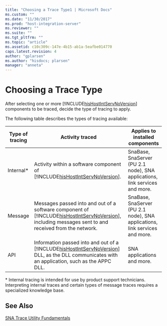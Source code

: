 ```yaml
---
title: "Choosing a Trace Type1 | Microsoft Docs"
ms.custom: ""
ms.date: "11/30/2017"
ms.prod: "host-integration-server"
ms.reviewer: ""
ms.suite: ""
ms.tgt_pltfrm: ""
ms.topic: "article"
ms.assetid: c10c309c-147e-4b15-ab1a-5eafbe014770
caps.latest.revision: 4
author: "gplarsen"
ms.author: "hisdocs; plarsen"
manager: "anneta"
---
```

# Choosing a Trace Type
After selecting one or more [!INCLUDE[hisHostIntServNoVersion](../includes/hishostintservnoversion-md.md)] components to be traced, decide the type of tracing to apply.  
  
 The following table describes the types of tracing available:  
  
|Type of tracing|Activity traced|Applies to installed components|  
|---------------------|---------------------|-------------------------------------|  
|Internal*|Activity within a software component of [!INCLUDE[hisHostIntServNoVersion](../includes/hishostintservnoversion-md.md)].|SnaBase, SnaServer (PU 2.1 node), SNA applications, link services and more.|  
|Message|Messages passed into and out of a software component of [!INCLUDE[hisHostIntServNoVersion](../includes/hishostintservnoversion-md.md)], including messages sent to and received from the network.|SnaBase, SnaServer (PU 2.1 node), SNA applications, link services and more.|  
|API|Information passed into and out of a [!INCLUDE[hisHostIntServNoVersion](../includes/hishostintservnoversion-md.md)] DLL, as the DLL communicates with an application, such as the APPC DLL.|SNA applications and more.|  
  
 \* Internal tracing is intended for use by product support technicians. Interpreting internal traces and certain types of message traces requires a specialized knowledge base.  
  
## See Also  
 [SNA Trace Utility Fundamentals](../core/sna-trace-utility-fundamentals1.md)